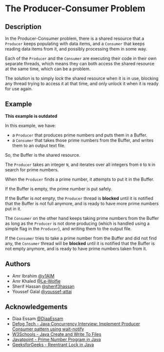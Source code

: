 # The Producer-Consumer Problem

## Description

In the Producer-Consumer problem,
there is a shared resource that a `Producer`
keeps populating with data items,
and a `Consumer` that keeps reading data items
from it, and possibly processing them in some way.

Each of the `Producer` and the `Consumer`
are executing their code in their own separate
threads, which means they can both access
the shared resource at the same time, which can
be a problem.

The solution is to simply _lock_ the shared resource
when it is in use, blocking any thread trying to access it
at that time, and only unlock it when it is ready
for use again.

## Example

**This example is outdated**

In this example, we have:

- a `Producer` that produces
  prime numbers and puts them in a Buffer.
- a `Consumer` that takes those prime numbers
  from the Buffer, and writes them to an
  output text file.

So, the Buffer is the shared resource.

The `Producer` takes an integer `N`, and iterates
over all integers from `0` to `N` in search for prime
numbers.

When the `Producer` finds a prime number, it attempts
to put it in the Buffer.

If the Buffer is empty, the prime number is put safely.

If the Buffer is _not_ empty, the `Producer` thread is
**blocked** until it is notified that the Buffer is
not full anymore, and is ready to have more
prime numbers put in it.

The `Consumer` on the other hand keeps taking prime
numbers from the Buffer as long as the `Producer` is
not done producing (which is handled using a simple
flag in the `Producer`), and writing them to the output
file.

If the `Consumer` tries to take a prime number
from the Buffer and did not find any, the `Consumer`
thread will be **blocked** until it is notified that
the Buffer is not empty anymore, and is ready to have
prime numbers taken from it.

## Authors

- Amr Ibrahim [@v1AIM](https://github.com/v1AIM)
- Amr Khaled [@Le-Wolfie](https://github.com/Le-Wolfie)
- Sherif Hassan [@sherif3hassan](https://github.com/sherif3hassan)
- Youssef Galal [@youssef-attai](https://github.com/youssef-attai)


## Acknowledgements

- Diaa Essam [@DiaaEssam](https://github.com/DiaaEssam)
- [Defog Tech - Java Concurrency Interview: Implement Producer Consumer pattern using wait-notify](https://www.youtube.com/watch?v=UOr9kMCCa5g)
- [W3Schools - Java Create and Write To Files](https://www.w3schools.com/java/java_files_create.asp)
- [Javatpoint - Prime Number Program in Java](https://www.javatpoint.com/prime-number-program-in-java)
- [GeeksforGeeks - Reentrant Lock in Java](https://www.geeksforgeeks.org/reentrant-lock-java/)

